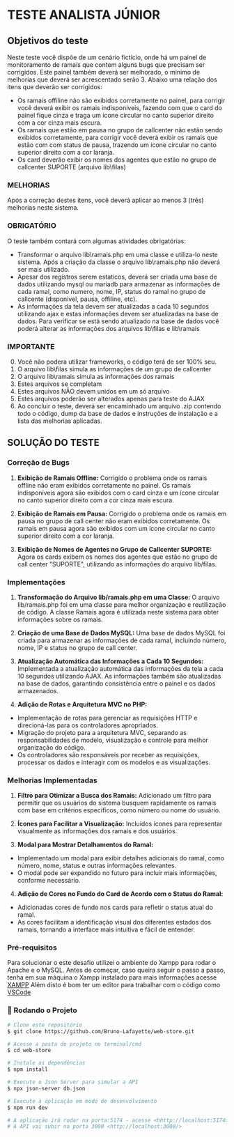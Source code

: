 # TESTE ANALISTA JÚNIOR

## Objetivos do teste

Neste teste você dispõe de um cenário fictício, onde há um painel de monitoramento de ramais que contem alguns bugs que precisam ser corrigidos. Este painel também deverá ser melhorado, o minimo de melhorias que deverá ser acrescentado serão 3. Abaixo uma relação dos itens que deverão ser corrigidos:

- Os ramais offiline não são exibidos corretamente no painel, para corrigir você deverá exibir os ramais indisponiveis, fazendo com que o card do painel fique cinza e traga um icone circular no canto superior direito com a cor cinza mais escura. 
- Os ramais que estão em pausa no grupo de callcenter não estão sendo exibidos corretamente, para corrigir você deverá exibir os ramais que estão com com status de pausa, trazendo um icone circular no canto superior direito com a cor laranja.
- Os card deverão exibir os nomes dos agentes que estão no grupo de callcenter SUPORTE (arquivo lib\filas)

### MELHORIAS  
Após a correção destes itens, você deverá aplicar ao menos 3 (três) melhorias neste sistema.

### OBRIGATÓRIO  
O teste também contará com algumas atividades obrigatórias:
- Transformar o arquivo lib\ramais.php em uma classe e utiliza-lo neste sistema. Após a criação da classe o arquivo lib\ramais.php não deverá ser mais utilizado.
- Apesar dos registros serem estaticos, deverá ser criada uma base de dados utilizando mysql ou mariadb para armazenar as informações de cada ramal, como numero, nome, IP,  status do ramal no grupo de callcente (disponivel, pausa, offiline, etc).
- As informações da tela devem ser atualizadas a cada 10 segundos utilizando ajax e estas informações devem ser atualizadas na base de dados. Para verificar se está sendo atualizado na base de dados você poderá alterar as informações dos arquivos  lib\filas e lib\ramais

### IMPORTANTE
0. Você não podera utilizar frameworks, o código terá de ser 100% seu.
1. O arquivo lib\filas simula as informações de um grupo de callcenter  
2. O arquivo lib\ramais simula as informações dos ramais  
3. Estes arquivos se completam  
4. Estes arquivos NÃO devem unidos em um só arquivo  
5. Estes arquivos poderão ser alterados apenas para teste do AJAX  
6. Ao concluir o teste, deverá ser encaminhado um arquivo .zip contendo todo o código, dump da base de dados e instruções de instalação e a lista das melhorias aplicadas. 

## SOLUÇÃO DO TESTE

### Correção de Bugs

1. **Exibição de Ramais Offline:**
Corrigido o problema onde os ramais offline não eram exibidos corretamente no painel.
Os ramais indisponíveis agora são exibidos com o card cinza e um ícone circular no canto superior direito com a cor cinza mais escura.

2. **Exibição de Ramais em Pausa:**
Corrigido o problema onde os ramais em pausa no grupo de call center não eram exibidos corretamente.
Os ramais em pausa agora são exibidos com um ícone circular no canto superior direito com a cor laranja.

3. **Exibição de Nomes de Agentes no Grupo de Callcenter SUPORTE:**
Agora os cards exibem os nomes dos agentes que estão no grupo de call center "SUPORTE", utilizando as informações do arquivo lib/filas.

### Implementações

1. **Transformação do Arquivo lib/ramais.php em uma Classe:**
O arquivo lib/ramais.php foi em uma classe para melhor organização e reutilização de código.
A classe Ramais agora é utilizada neste sistema para obter informações sobre os ramais.

2. **Criação de uma Base de Dados MySQL:**
Uma base de dados MySQL foi criada para armazenar as informações de cada ramal, incluindo número, nome, IP e status no grupo de call center.

3. **Atualização Automática das Informações a Cada 10 Segundos:**
Implementada a atualização automática das informações da tela a cada 10 segundos utilizando AJAX.
As informações também são atualizadas na base de dados, garantindo consistência entre o painel e os dados armazenados.

4. **Adição de Rotas e Arquitetura MVC no PHP:**
- Implementação de rotas para gerenciar as requisições HTTP e direcioná-las para os controladores apropriados.
- Migração do projeto para a arquitetura MVC, separando as responsabilidades de modelo, visualização e controle para melhor organização do código.
- Os controladores são responsáveis por receber as requisições, processar os dados e interagir com os modelos e as visualizações.

### Melhorias Implementadas

1. **Filtro para Otimizar a Busca dos Ramais:**
Adicionado um filtro para permitir que os usuários do sistema busquem rapidamente os ramais com base em critérios específicos, como número ou nome do usuário.

2. **Ícones para Facilitar a Visualização:**
Incluídos ícones para representar visualmente as informações dos ramais e dos usuários.

3. **Modal para Mostrar Detalhamentos do Ramal:**
- Implementado um modal para exibir detalhes adicionais do ramal, como número, nome, status e outras informações relevantes.
- O modal pode ser expandido no futuro para incluir mais informações, conforme necessário.

4. **Adição de Cores no Fundo do Card de Acordo com o Status do Ramal:**
- Adicionadas cores de fundo nos cards para refletir o status atual do ramal.
- As cores facilitam a identificação visual dos diferentes estados dos ramais, tornando a interface mais intuitiva e fácil de entender.

### Pré-requisitos

Para solucionar o este desafio utilizei o ambiente do Xampp para rodar o Apache e o MySQL.
Antes de começar, caso queira seguir o passo a passo, tenha em sua máquina o Xampp instalado para mais informações acesse [XAMPP](https://www.apachefriends.org/pt_br/index.html)
Além disto é bom ter um editor para trabalhar com o código como [VSCode](https://code.visualstudio.com/)

### 🎲 Rodando o Projeto

```bash
# Clone este repositório
$ git clone https://github.com/Bruno-Lafayette/web-store.git

# Acesse a pasta do projeto no terminal/cmd
$ cd web-store 

# Instale as dependências
$ npm install

# Execute o Json Server para simular a API
$ npx json-server db.json

# Execute a aplicação em modo de desenvolvimento
$ npm run dev

# A aplicação irá rodar na porta:5174 - acesse <hhttp://localhost:5174>
# A API vai subir na porta 3000 <http://localhost:3000/>
```











 